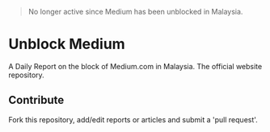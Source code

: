 > No longer active since Medium has been unblocked in Malaysia.

# Unblock Medium

A Daily Report on the block of Medium.com in Malaysia. The official website repository.

## Contribute

Fork this repository, add/edit reports or articles and submit a 'pull request'.
